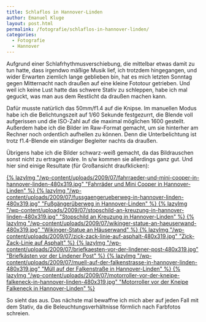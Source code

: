 ```yaml
---
title: Schlaflos in Hannover-Linden
author: Emanuel Kluge
layout: post.html
permalink: /fotografie/schlaflos-in-hannover-linden/
categories:
  - Fotografie
  - Hannover
---
```


Aufgrund einer Schlafrhythmusverschiebung, die mittelbar etwas damit zu tun hatte, dass irgendwo mäßige Musik lief, ich trotzdem hingegangen, und wider Erwarten ziemlich lange geblieben bin, hat es mich letzten Sonntag gegen Mitternacht nach draußen auf eine kleine Fototour getrieben. Und weil ich keine Lust hatte das schwere Stativ zu schleppen, habe ich mal geguckt, was man aus dem Restlicht da draußen machen kann.

Dafür musste natürlich das 50mm/f1.4 auf die Knipse. Im manuellen Modus habe ich die Belichtungszeit auf 1/60 Sekunde festgezurrt, die Blende voll aufgerissen und die ISO-Zahl auf die maximal möglichen 1600 gestellt. Außerdem habe ich die Bilder im Raw-Format gemacht, um sie hinterher am Rechner noch ordentlich aufhellen zu können. Denn die Unterbelichtung ist trotz f1.4-Blende ein ständiger Begleiter nachts da draußen.

Übrigens habe ich die Bilder schwarz-weiß gemacht, da das Bildrauschen sonst nicht zu ertragen wäre. In s/w kommen sie allerdings ganz gut. Und hier sind einige Resultate (für Großansicht draufklicken):

<a href="{{ site.cdnurl }}wp-content/uploads/2009/07/fahrraeder-und-mini-cooper-in-hannover-linden.jpg" rel="lightbox">
  {% lazyImg "/wp-content/uploads/2009/07/fahrraeder-und-mini-cooper-in-hannover-linden-480x319.jpg" "Fahrräder und Mini Cooper in Hannover-Linden" %}
</a>

<a href="{{ site.cdnurl }}wp-content/uploads/2009/07/fussgaengerueberweg-in-hannover-linden.jpg" rel="lightbox">
  {% lazyImg "/wp-content/uploads/2009/07/fussgaengerueberweg-in-hannover-linden-480x319.jpg" "Fußgängerüberweg in Hannover-Linden" %}
</a>

<a href="{{ site.cdnurl }}wp-content/uploads/2009/07/stopschild-an-kreuzung-in-hannover-linden.jpg" rel="lightbox">
  {% lazyImg "/wp-content/uploads/2009/07/stopschild-an-kreuzung-in-hannover-linden-480x319.jpg" "Stopschild an Kreuzung in Hannover-Linden" %}
</a>

<a href="{{ site.cdnurl }}wp-content/uploads/2009/07/wikinger-statue-an-haeuserwand.jpg" rel="lightbox">
  {% lazyImg "/wp-content/uploads/2009/07/wikinger-statue-an-haeuserwand-480x319.jpg" "Wikinger-Statue an Häuserwand" %}
</a>

<a href="{{ site.cdnurl }}wp-content/uploads/2009/07/zick-zack-linie-auf-asphalt.jpg" rel="lightbox">
  {% lazyImg "/wp-content/uploads/2009/07/zick-zack-linie-auf-asphalt-480x319.jpg" "Zick-Zack-Linie auf Asphalt" %}
</a>

<a href="{{ site.cdnurl }}wp-content/uploads/2009/07/briefkaesten-vor-der-lindener-post.jpg" rel="lightbox">
  {% lazyImg "/wp-content/uploads/2009/07/briefkaesten-vor-der-lindener-post-480x319.jpg" "Briefkästen vor der Lindener Post" %}
</a>

<a href="{{ site.cdnurl }}wp-content/uploads/2009/07/muell-auf-der-falkenstrasse-in-hannover-linden.jpg" rel="lightbox">
  {% lazyImg "/wp-content/uploads/2009/07/muell-auf-der-falkenstrasse-in-hannover-linden-480x319.jpg" "Müll auf der Falkenstraße in Hannover-Linden" %}
</a>

<a href="{{ site.cdnurl }}wp-content/uploads/2009/07/motorroller-vor-der-kneipe-falkeneck-in-hannover-linden.jpg" rel="lightbox">
  {% lazyImg "/wp-content/uploads/2009/07/motorroller-vor-der-kneipe-falkeneck-in-hannover-linden-480x319.jpg" "Motorroller vor der Kneipe Falkeneck in Hannover-Linden" %}
</a>

So sieht das aus. Das nächste mal bewaffne ich mich aber auf jeden Fall mit dem Stativ, da die Beleuchtungsverhältnisse förmlich nach Farbfotos schreien.
